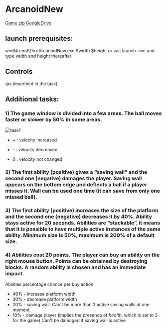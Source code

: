 # ArcanoidNew

[Game zip GoogleDrive](https://drive.google.com/file/d/1AYmGFwyVIcolAikkhWMLh5tiMeOJgApc/view?usp=sharing)

## launch prerequisites:
win64
cmd\Dir>ArcanoidNew.exe $width $height
or just launch .exe and type width and height thereafter

## Controls
(as described in the task) 

## Additional tasks:
### 1) The game window is divided into a few areas. The ball moves faster or slower by 50% in some areas.
![task1](https://user-images.githubusercontent.com/41470575/188628640-2fdf1b27-b3a3-450c-888d-b06feb8fc3e3.png)

+ \+ : velocity increased

+ \- : velocity decreased

+ 0 : velocity not changed

### 2) The first ability (positive) gives a “saving wall” and the second one (negative) damages the player. Saving wall appears on the bottom edge and deflects a ball if a player misses it. Wall can be used one time (it can save from only one missed ball).
### 3) The first ability (positive) increases the size of the platform and the second one (negative) decreases it by 40%. Ability stays active for 20 seconds. Abilities are “stackable”, it means that it is possible to have multiple active instances of the same ability. Minimum size is 50%, maximum is 200% of a default size.
### 4) Abilities cost 20 points. The player can buy an ability on the right mouse button. Points can be obtained by destroying blocks. A random ability is chosen and has an immediate impact.

Abilities percentage chance per buy action:

+ 40% - increase platform width  
+ 30% - decrease platform width
+ 20% - saving wall. Can't be more than 2 active saving walls at one moment.
+ 10% - damage player (implies the presence of *health*, which is set to 3 for the game) Can't be damaged if saving wall is active

